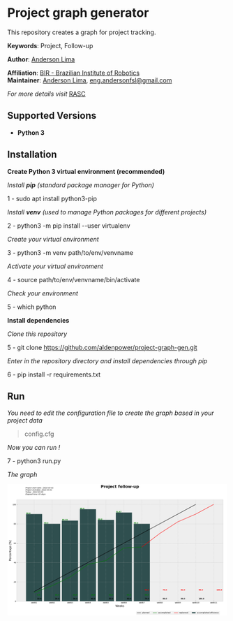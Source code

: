 # Project graph generator

This repository creates a graph for project tracking. 

**Keywords**: Project, Follow-up

**Author**: [Anderson Lima](https://github.com/aldenpower)

**Affiliation**: [BIR - Brazilian Institute of Robotics](https://github.comBrazilian-Institute-of-Robotics) <br />
**Maintainer**: [Anderson Lima](https://github.com/aldenpower), eng.andersonfsl@gmail.com

_For more details visit_ [RASC](https://www.braziliansinrobotics.com/)

## Supported Versions
- **Python 3**

## Installation

**Create Python 3 virtual environment (recommended)**

_Install **pip** (standard package manager for Python)_

1 - sudo apt install python3-pip

_Install **venv** (used to manage Python packages for different projects)_

2 - python3 -m pip install --user virtualenv

_Create your virtual environment_

3 - python3 -m venv path/to/env/venvname

_Activate your virtual environment_

4 - source path/to/env/venvname/bin/activate

_Check your environment_

5 - which python

**Install dependencies**

_Clone this repository_

5 - git clone https://github.com/aldenpower/project-graph-gen.git

_Enter in the repository directory and install dependencies through pip_

6 - pip install -r requirements.txt


## Run
_You need to edit the configuration file to create the graph based in your project data_

>config.cfg

_Now you can run !_

7 - python3 run.py

_The graph_

![grap](./graph.png)
